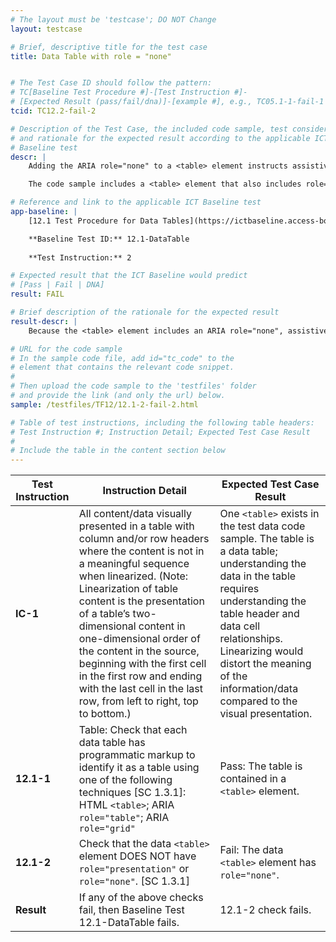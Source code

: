 ```yaml
---
# The layout must be 'testcase'; DO NOT Change
layout: testcase

# Brief, descriptive title for the test case
title: Data Table with role = "none"


# The Test Case ID should follow the pattern: 
# TC[Baseline Test Procedure #]-[Test Instruction #]-
# [Expected Result (pass/fail/dna)]-[example #], e.g., TC05.1-1-fail-1
tcid: TC12.2-fail-2

# Description of the Test Case, the included code sample, test considerations,
# and rationale for the expected result according to the applicable ICT
# Baseline test
descr: | 
    Adding the ARIA role="none" to a <table> element instructs assistive technologies to ignore the table’s structural semantics (i.e., the table’s header and data cell relationships). Data tables require the programmatic, table structure semantics to properly understand the relationships between table headers and data cells. Therefore, if a <table> element also includes role="presentation" then it fails to provide sufficient programmatic information to assistive technology users to properly navigate and fully understand the data.

    The code sample includes a <table> element that also includes role="none". A successful test should identify a FAIL against Baseline 12.1 because the table DOES NOT provide sufficient programmatic information about the table header and data cell relationships.

# Reference and link to the applicable ICT Baseline test
app-baseline: | 
    [12.1 Test Procedure for Data Tables](https://ictbaseline.access-board.gov/12DataTables/#12-tables)

    **Baseline Test ID:** 12.1-DataTable
    
    **Test Instruction:** 2

# Expected result that the ICT Baseline would predict
# [Pass | Fail | DNA]
result: FAIL

# Brief description of the rationale for the expected result
result-descr: | 
    Because the <table> element includes an ARIA role="none", assistive technologies do not have access to the table header header and data cell relationships necessary for understanding the data in the table. The table fails Baseline test 12.1 because of inadequately defined programmatic relationships in the table.

# URL for the code sample
# In the sample code file, add id="tc_code" to the 
# element that contains the relevant code snippet.
#
# Then upload the code sample to the 'testfiles' folder 
# and provide the link (and only the url) below.
sample: /testfiles/TF12/12.1-2-fail-2.html

# Table of test instructions, including the following table headers: 
# Test Instruction #; Instruction Detail; Expected Test Case Result
#
# Include the table in the content section below
---
```

| Test Instruction | Instruction Detail | Expected Test Case Result |
|------------------|--------------------|---------------------------|
| **IC-1** | All content/data visually presented in a table with column and/or row headers where the content is not in a meaningful sequence when linearized. (Note: Linearization of table content is the presentation of a table’s two-dimensional content in one-dimensional order of the content in the source, beginning with the first cell in the first row and ending with the last cell in the last row, from left to right, top to bottom.) | One `<table>` exists in the test data code sample. The table is a data table; understanding the data in the table requires understanding the table header and data cell relationships. Linearizing would distort the meaning of the information/data compared to the visual presentation.|
| **12.1-1** | Table: Check that each data table has programmatic markup to identify it as a table using one of the following techniques [SC 1.3.1]: HTML `<table>`; ARIA `role="table"`; ARIA `role="grid"` | Pass: The table is contained in a `<table>` element. | 
| **12.1-2** | Check that the data `<table>` element DOES NOT have `role="presentation"` or `role="none"`. [SC 1.3.1] | Fail: The data `<table>` element has `role="none"`. |
| **Result** | If any of the above checks fail, then Baseline Test 12.1-DataTable fails. | 12.1-2 check fails. |